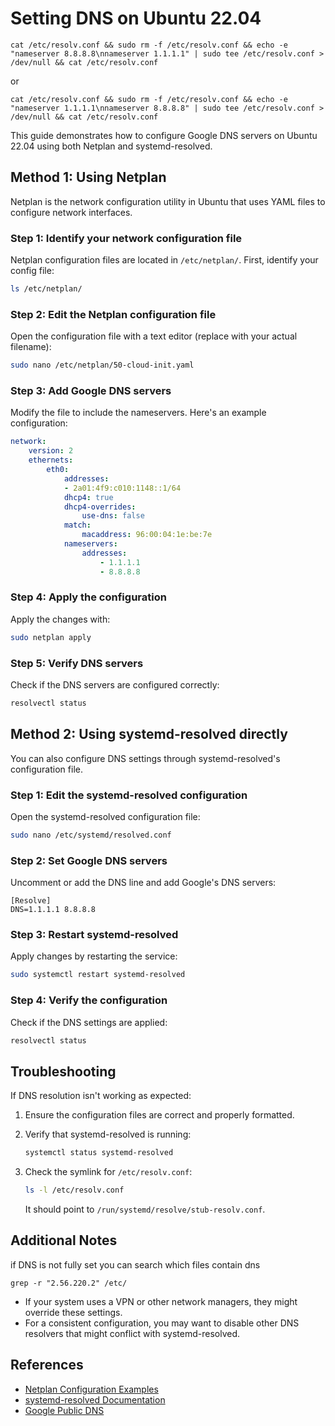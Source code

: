 # Setting DNS on Ubuntu 22.04
```
cat /etc/resolv.conf && sudo rm -f /etc/resolv.conf && echo -e "nameserver 8.8.8.8\nnameserver 1.1.1.1" | sudo tee /etc/resolv.conf > /dev/null && cat /etc/resolv.conf
```
or
```
cat /etc/resolv.conf && sudo rm -f /etc/resolv.conf && echo -e "nameserver 1.1.1.1\nnameserver 8.8.8.8" | sudo tee /etc/resolv.conf > /dev/null && cat /etc/resolv.conf
```

This guide demonstrates how to configure Google DNS servers on Ubuntu 22.04 using both Netplan and systemd-resolved.

## Method 1: Using Netplan

Netplan is the network configuration utility in Ubuntu that uses YAML files to configure network interfaces.

### Step 1: Identify your network configuration file

Netplan configuration files are located in `/etc/netplan/`. First, identify your config file:

```bash
ls /etc/netplan/
```

### Step 2: Edit the Netplan configuration file

Open the configuration file with a text editor (replace with your actual filename):

```bash
sudo nano /etc/netplan/50-cloud-init.yaml
```

### Step 3: Add Google DNS servers

Modify the file to include the nameservers. Here's an example configuration:

```yaml
network:
    version: 2
    ethernets:
        eth0:
            addresses:
            - 2a01:4f9:c010:1148::1/64
            dhcp4: true
            dhcp4-overrides:
                use-dns: false
            match:
                macaddress: 96:00:04:1e:be:7e
            nameservers:
                addresses:
                    - 1.1.1.1
                    - 8.8.8.8
```

### Step 4: Apply the configuration

Apply the changes with:

```bash
sudo netplan apply
```

### Step 5: Verify DNS servers

Check if the DNS servers are configured correctly:

```bash
resolvectl status
```

## Method 2: Using systemd-resolved directly

You can also configure DNS settings through systemd-resolved's configuration file.

### Step 1: Edit the systemd-resolved configuration

Open the systemd-resolved configuration file:

```bash
sudo nano /etc/systemd/resolved.conf
```

### Step 2: Set Google DNS servers

Uncomment or add the DNS line and add Google's DNS servers:

```
[Resolve]
DNS=1.1.1.1 8.8.8.8
```

### Step 3: Restart systemd-resolved

Apply changes by restarting the service:

```bash
sudo systemctl restart systemd-resolved
```

### Step 4: Verify the configuration

Check if the DNS settings are applied:

```bash
resolvectl status
```

## Troubleshooting

If DNS resolution isn't working as expected:

1. Ensure the configuration files are correct and properly formatted.
2. Verify that systemd-resolved is running:
   ```bash
   systemctl status systemd-resolved
   ```
3. Check the symlink for `/etc/resolv.conf`:

   ```bash
   ls -l /etc/resolv.conf
   ```
   It should point to `/run/systemd/resolve/stub-resolv.conf`.

## Additional Notes
if DNS is not fully set you can search which files contain dns
```
grep -r "2.56.220.2" /etc/
```
- If your system uses a VPN or other network managers, they might override these settings.
- For a consistent configuration, you may want to disable other DNS resolvers that might conflict with systemd-resolved.

## References

- [Netplan Configuration Examples](https://netplan.io/examples/)
- [systemd-resolved Documentation](https://www.freedesktop.org/software/systemd/man/resolved.conf.html)
- [Google Public DNS](https://developers.google.com/speed/public-dns/)
